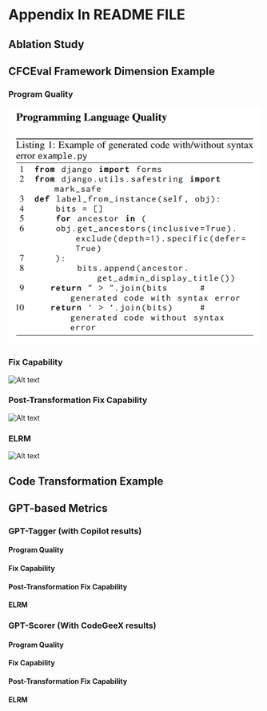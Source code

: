 # Appendix In README FILE

## Ablation Study

## CFCEval Framework Dimension Example

### Program Quality
![CFCEval Framework](https://raw.githubusercontent.com/AAAstudyAAA/CFCEval4AIWARE/main/Appendix/CFCEval_framework_example/GLQ.png)


### Fix Capability
![Alt text](path/to/image.png)

### Post-Transformation Fix Capability
![Alt text](path/to/image.png)

### ELRM

![Alt text](path/to/image.png)

## Code Transformation Example


## GPT-based Metrics


### GPT-Tagger (with Copilot results)

#### Program Quality

#### Fix Capability

#### Post-Transformation Fix Capability

#### ELRM

### GPT-Scorer (With CodeGeeX results)
#### Program Quality

#### Fix Capability

#### Post-Transformation Fix Capability

#### ELRM
